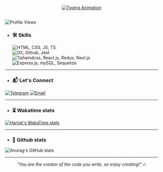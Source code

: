 <div align="center">
  <a href="https://github.com/sam-amirpoor">
    <img src="https://readme-typing-svg.demolab.com?font=JetBrains+Mono&size=26&duration=4000&pause=1000&color=fabd2f&center=true&vCenter=true&width=435&lines=Hello+World+%F0%9F%8C%8E;I'm+Sam+Amirpoor;Passionate+JavaScript+Developer" alt="Typing Animation" />
  </a>
  </div>

<br/>

![Profile Views](https://komarev.com/ghpvc/?username=sam-amirpoor&color=c68f0f&style=flat-square)

- ### 🛠️ Skills
    
    <img src="https://skillicons.dev/icons?i=html,css,js,ts" alt="HTML, CSS, JS, TS" />
    <br />
    <img src="https://skillicons.dev/icons?i=git,github,jest" alt="Git, Github, Jest" />
    <br />
    <img src="https://skillicons.dev/icons?i=tailwind,react,redux,next" alt="Tailwindcss, React.js, Redux, Next.js" />
    <br />
    <img src="https://skillicons.dev/icons?i=express,mysql,sequelize" alt="Express.js, mySQL, Sequelize" />
    <br />

<hr />

- ### 📬 Let's Connect
[![Telegram](https://img.shields.io/badge/-Telegram-c68f0f?logo=telegram&logoColor=white)](https://t.me/samamirpoor)
[![Email](https://img.shields.io/badge/-Email-c68f0f?logo=gmail&logoColor=white)](mailto:amirpoorDev@gmail.com)

<hr />

- ### ⏳ Wakatime stats
[![Harlok's WakaTime stats](https://github-readme-stats.vercel.app/api/wakatime?username=amirpoorDev&theme=gruvbox)](https://github.com/anuraghazra/github-readme-stats)
<hr />

- ### 🧨 Github stats
![Anurag's GitHub stats](https://github-readme-stats.vercel.app/api?username=sam-amirpoor&show_icons=true&theme=gruvbox)

<hr/>

<div align="center" style="max-width: 600px">
  <em>"You are the creator of the code you write, so enjoy creating!"</em> 🔥
</div>
